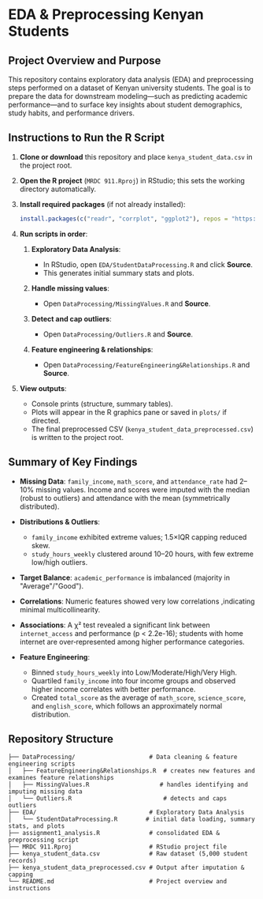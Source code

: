 # EDA & Preprocessing Kenyan Students

## Project Overview and Purpose

This repository contains exploratory data analysis (EDA) and preprocessing steps performed on a dataset of Kenyan university students. The goal is to prepare the data for downstream modeling—such as predicting academic performance—and to surface key insights about student demographics, study habits, and performance drivers.

## Instructions to Run the R Script

1. **Clone or download** this repository and place `kenya_student_data.csv` in the project root.
2. **Open the R project** (`MRDC 911.Rproj`) in RStudio; this sets the working directory automatically.
3. **Install required packages** (if not already installed):

   ```r
   install.packages(c("readr", "corrplot", "ggplot2"), repos = "https://cloud.r-project.org")
   ```
4. **Run scripts in order**:

   1. **Exploratory Data Analysis**:

      * In RStudio, open `EDA/StudentDataProcessing.R` and click **Source**.
      * This generates initial summary stats and plots.
   2. **Handle missing values**:

      * Open `DataProcessing/MissingValues.R` and **Source**.
   3. **Detect and cap outliers**:

      * Open `DataProcessing/Outliers.R` and **Source**.
   4. **Feature engineering & relationships**:

      * Open `DataProcessing/FeatureEngineering&Relationships.R` and **Source**.

5. **View outputs**:

   * Console prints (structure, summary tables).
   * Plots will appear in the R graphics pane or saved in `plots/` if directed.
   * The final preprocessed CSV (`kenya_student_data_preprocessed.csv`) is written to the project root.

## Summary of Key Findings

* **Missing Data**: `family_income`, `math_score`, and `attendance_rate` had 2–10% missing values. Income and scores were imputed with the median (robust to outliers) and attendance with the mean (symmetrically distributed).
* **Distributions & Outliers**:

  * `family_income` exhibited extreme values; 1.5×IQR capping reduced skew.
  * `study_hours_weekly` clustered around 10–20 hours, with few extreme low/high outliers.
* **Target Balance**: `academic_performance` is imbalanced (majority in "Average"/"Good").
* **Correlations**: Numeric features showed very low correlations ,indicating minimal multicollinearity.
* **Associations**: A χ² test revealed a significant link between `internet_access` and performance (p < 2.2e-16); students with home internet are over‑represented among higher performance categories.
* **Feature Engineering**:

  * Binned `study_hours_weekly` into Low/Moderate/High/Very High.
  * Quartiled `family_income` into four income groups and observed higher income correlates with better performance.
  * Created `total_score` as the average of `math_score`, `science_score`, and `english_score`, which follows an approximately normal distribution.

## Repository Structure

```
├── DataProcessing/                     # Data cleaning & feature engineering scripts
│   ├── FeatureEngineering&Relationships.R  # creates new features and examines feature relationships
│   ├── MissingValues.R                    # handles identifying and imputing missing data
│   └── Outliers.R                          # detects and caps outliers
├── EDA/                                # Exploratory Data Analysis
│   └── StudentDataProcessing.R        # initial data loading, summary stats, and plots
├── assignment1_analysis.R              # consolidated EDA & preprocessing script
├── MRDC 911.Rproj                      # RStudio project file
├── kenya_student_data.csv              # Raw dataset (5,000 student records)
├── kenya_student_data_preprocessed.csv # Output after imputation & capping
└── README.md                           # Project overview and instructions
```

